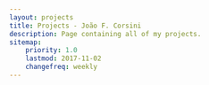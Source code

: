 ```yaml
---
layout: projects
title: Projects - João F. Corsini
description: Page containing all of my projects.
sitemap:
    priority: 1.0
    lastmod: 2017-11-02
    changefreq: weekly
---
```

